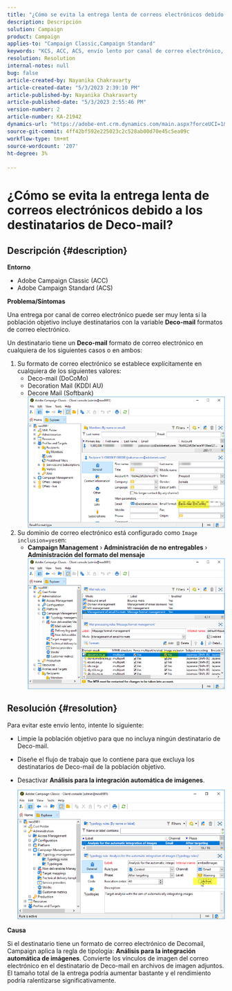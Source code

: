 ```yaml
---
title: "¿Cómo se evita la entrega lenta de correos electrónicos debido a los destinatarios de Deco-mail?"
description: Descripción
solution: Campaign
product: Campaign
applies-to: "Campaign Classic,Campaign Standard"
keywords: "KCS, ACC, ACS, envío lento por canal de correo electrónico, destinatario con formato de correo electrónico Deco-mail, rendimiento, rendimiento"
resolution: Resolution
internal-notes: null
bug: false
article-created-by: Nayanika Chakravarty
article-created-date: "5/3/2023 2:39:10 PM"
article-published-by: Nayanika Chakravarty
article-published-date: "5/3/2023 2:55:46 PM"
version-number: 2
article-number: KA-21942
dynamics-url: "https://adobe-ent.crm.dynamics.com/main.aspx?forceUCI=1&pagetype=entityrecord&etn=knowledgearticle&id=707ebc3c-c0e9-ed11-a7c6-6045bd006b25"
source-git-commit: 4ff42bf592e225023c2c528ab00d70e45c5ea09c
workflow-type: tm+mt
source-wordcount: '207'
ht-degree: 3%

---
```


# ¿Cómo se evita la entrega lenta de correos electrónicos debido a los destinatarios de Deco-mail?

## Descripción {#description}


<b>Entorno</b>

- Adobe Campaign Classic (ACC)
- Adobe Campaign Standard (ACS)


<b>Problema/Síntomas</b>

Una entrega por canal de correo electrónico puede ser muy lenta si la población objetivo incluye destinatarios con la variable <b>Deco-mail</b> formatos de correo electrónico.

Un destinatario tiene un <b>Deco-mail</b> formato de correo electrónico en cualquiera de los siguientes casos o en ambos:

1. Su formato de correo electrónico se establece explícitamente en cualquiera de los siguientes valores:
   - Deco-mail (DoCoMo)
   - Decoration Mail (KDDI AU)
   - Decore Mail (Softbank)         ![](assets/___727ebc3c-c0e9-ed11-a7c6-6045bd006b25___.png)
2. Su dominio de correo electrónico está configurado como `Image inclusion=yes`en:
   - <b>Campaign Management</b> › <b>Administración de no entregables</b> › <b>Administración del formato del mensaje</b>        ![](assets/___c4d8b442-c0e9-ed11-a7c6-6045bd006b25___.png)



## Resolución {#resolution}


Para evitar este envío lento, intente lo siguiente:

- Limpie la población objetivo para que no incluya ningún destinatario de Deco-mail.
- Diseñe el flujo de trabajo que lo contiene para que excluya los destinatarios de Deco-mail de la población objetivo.
- Desactivar <b>Análisis para la integración automática de imágenes</b>.


   ![](assets/6f31278e-55e4-ed11-a7c7-6045bd006b4b.png)


<b>Causa</b>

Si el destinatario tiene un formato de correo electrónico de Decomail, Campaign aplica la regla de tipología: <b>Análisis para la integración automática de imágenes</b>. Convierte los vínculos de imagen del correo electrónico en el destinatario de Deco-mail en archivos de imagen adjuntos. El tamaño total de la entrega podría aumentar bastante y el rendimiento podría ralentizarse significativamente.
